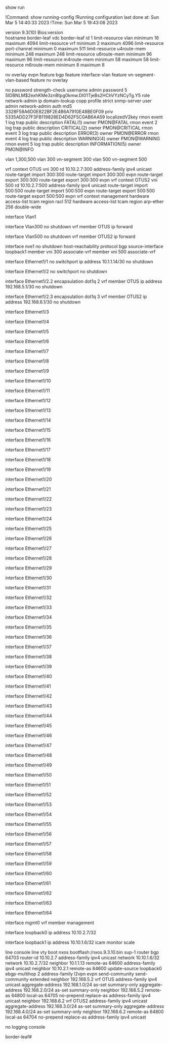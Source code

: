 show run

!Command: show running-config
!Running configuration last done at: Sun Mar  5 14:40:33 2023
!Time: Sun Mar  5 19:43:06 2023

version 9.3(10) Bios:version  
hostname border-leaf
vdc border-leaf id 1
  limit-resource vlan minimum 16 maximum 4094
  limit-resource vrf minimum 2 maximum 4096
  limit-resource port-channel minimum 0 maximum 511
  limit-resource u4route-mem minimum 248 maximum 248
  limit-resource u6route-mem minimum 96 maximum 96
  limit-resource m4route-mem minimum 58 maximum 58
  limit-resource m6route-mem minimum 8 maximum 8

nv overlay evpn
feature bgp
feature interface-vlan
feature vn-segment-vlan-based
feature nv overlay

no password strength-check
username admin password 5 $5$IDBNLM$2exhKMe3znBtpg0kmw.DI01TjeBs2HChVYzNCyTg.Y5  role network-admin
ip domain-lookup
copp profile strict
snmp-server user admin network-admin auth md5 3328F58A6D0E822BF2E4B6A7910E48BE0F09 priv 5335ADD27F3FB119828ED4D62F5C0AB6AA59 localizedV2key
rmon event 1 log trap public description FATAL(1) owner PMON@FATAL
rmon event 2 log trap public description CRITICAL(2) owner PMON@CRITICAL
rmon event 3 log trap public description ERROR(3) owner PMON@ERROR
rmon event 4 log trap public description WARNING(4) owner PMON@WARNING
rmon event 5 log trap public description INFORMATION(5) owner PMON@INFO

vlan 1,300,500
vlan 300
  vn-segment 300
vlan 500
  vn-segment 500

vrf context OTUS
  vni 300
  rd 10.10.2.7:300
  address-family ipv4 unicast
    route-target import 300:300
    route-target import 300:300 evpn
    route-target export 300:300
    route-target export 300:300 evpn
vrf context OTUS2
  vni 500
  rd 10.10.2.7:500
  address-family ipv4 unicast
    route-target import 500:500
    route-target import 500:500 evpn
    route-target export 500:500
    route-target export 500:500 evpn
vrf context management
hardware access-list tcam region racl 512
hardware access-list tcam region arp-ether 256 double-wide


interface Vlan1

interface Vlan300
  no shutdown
  vrf member OTUS
  ip forward

interface Vlan500
  no shutdown
  vrf member OTUS2
  ip forward

interface nve1
  no shutdown
  host-reachability protocol bgp
  source-interface loopback1
  member vni 300 associate-vrf
  member vni 500 associate-vrf

interface Ethernet1/1
  no switchport
  ip address 10.1.1.14/30
  no shutdown

interface Ethernet1/2
  no switchport
  no shutdown

interface Ethernet1/2.2
  encapsulation dot1q 2
  vrf member OTUS
  ip address 192.168.5.1/30
  no shutdown

interface Ethernet1/2.3
  encapsulation dot1q 3
  vrf member OTUS2
  ip address 192.168.6.1/30
  no shutdown

interface Ethernet1/3

interface Ethernet1/4

interface Ethernet1/5

interface Ethernet1/6

interface Ethernet1/7

interface Ethernet1/8

interface Ethernet1/9

interface Ethernet1/10

interface Ethernet1/11

interface Ethernet1/12

interface Ethernet1/13

interface Ethernet1/14

interface Ethernet1/15

interface Ethernet1/16

interface Ethernet1/17

interface Ethernet1/18

interface Ethernet1/19

interface Ethernet1/20

interface Ethernet1/21

interface Ethernet1/22

interface Ethernet1/23

interface Ethernet1/24

interface Ethernet1/25

interface Ethernet1/26

interface Ethernet1/27

interface Ethernet1/28

interface Ethernet1/29

interface Ethernet1/30

interface Ethernet1/31

interface Ethernet1/32

interface Ethernet1/33

interface Ethernet1/34

interface Ethernet1/35

interface Ethernet1/36

interface Ethernet1/37

interface Ethernet1/38

interface Ethernet1/39

interface Ethernet1/40

interface Ethernet1/41

interface Ethernet1/42

interface Ethernet1/43

interface Ethernet1/44

interface Ethernet1/45

interface Ethernet1/46

interface Ethernet1/47

interface Ethernet1/48

interface Ethernet1/49

interface Ethernet1/50

interface Ethernet1/51

interface Ethernet1/52

interface Ethernet1/53

interface Ethernet1/54

interface Ethernet1/55

interface Ethernet1/56

interface Ethernet1/57

interface Ethernet1/58

interface Ethernet1/59

interface Ethernet1/60

interface Ethernet1/61

interface Ethernet1/62

interface Ethernet1/63

interface Ethernet1/64

interface mgmt0
  vrf member management

interface loopback0
  ip address 10.10.2.7/32

interface loopback1
  ip address 10.10.1.6/32
icam monitor scale

line console
line vty
boot nxos bootflash:/nxos.9.3.10.bin sup-1
router bgp 64703
  router-id 10.10.2.7
  address-family ipv4 unicast
    network 10.10.1.6/32
    network 10.10.2.7/32
  neighbor 10.1.1.13
    remote-as 64600
    address-family ipv4 unicast
  neighbor 10.10.2.1
    remote-as 64600
    update-source loopback0
    ebgp-multihop 2
    address-family l2vpn evpn
      send-community
      send-community extended
  neighbor 192.168.5.2
  vrf OTUS
    address-family ipv4 unicast
      aggregate-address 192.168.1.0/24 as-set summary-only
      aggregate-address 192.168.2.0/24 as-set summary-only
    neighbor 192.168.5.2
      remote-as 64800
      local-as 64705 no-prepend replace-as
      address-family ipv4 unicast
    neighbor 192.168.6.2
  vrf OTUS2
    address-family ipv4 unicast
      aggregate-address 192.168.3.0/24 as-set summary-only
      aggregate-address 192.168.4.0/24 as-set summary-only
    neighbor 192.168.6.2
      remote-as 64800
      local-as 64704 no-prepend replace-as
      address-family ipv4 unicast

no logging console


border-leaf# 
